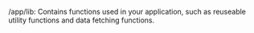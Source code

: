 /app/lib: Contains functions used in your application, such as reuseable utility functions and data fetching functions.
